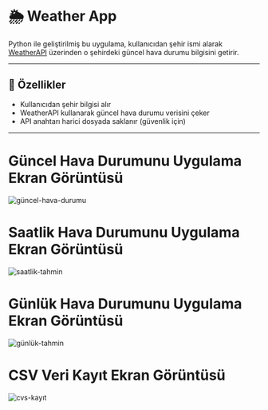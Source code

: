 # 🌦️ Weather App

Python ile geliştirilmiş bu uygulama, kullanıcıdan şehir ismi alarak [WeatherAPI](https://www.weatherapi.com/) üzerinden o şehirdeki güncel hava durumu bilgisini getirir.

---

## 🚀 Özellikler

- Kullanıcıdan şehir bilgisi alır  
- WeatherAPI kullanarak güncel hava durumu verisini çeker  
- API anahtarı harici dosyada saklanır (güvenlik için)

---
# Güncel Hava Durumunu Uygulama Ekran Görüntüsü
![güncel-hava-durumu](https://github.com/user-attachments/assets/dad1d5c4-cef0-4e12-b4fe-bedf3282f51a)


# Saatlik Hava Durumunu Uygulama Ekran Görüntüsü
![saatlik-tahmin](https://github.com/user-attachments/assets/d7169fcd-a3bc-406f-b4a3-294bbac15950)


# Günlük Hava Durumunu Uygulama Ekran Görüntüsü
![günlük-tahmin](https://github.com/user-attachments/assets/ce0c8fba-a4a3-4696-9147-5cc282ff6f0b)


# CSV Veri Kayıt Ekran Görüntüsü
![cvs-kayıt](https://github.com/user-attachments/assets/1c71994a-33ae-491b-8712-b23d1c97c729)
